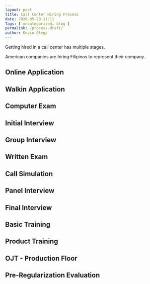 ```yaml
--- 
layout: post 
title: Call Center Hiring Process
date: 2020-05-29 11:11
Tags: [ uncategorized, blog ]
permalink: /process-draft/ 
author: Kevin Olega 
--- 
```

Getting hired in a call center has multiple stages.

American companies are hiring Filipinos to represent their company.


## Online Application



## Walkin Application

## Computer Exam



## Initial Interview
## Group Interview

## Written Exam
## Call Simulation
## Panel Interview
## Final Interview
## Basic Training
## Product Training
## OJT - Production Floor
## Pre-Regularization Evaluation